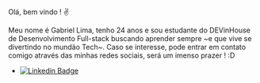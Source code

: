   Olá, bem vindo ! :v:
 
  Meu nome é Gabriel Lima, tenho 24 anos e sou estudante do DEVinHouse de Desenvolvimento Full-stack buscando aprender sempre ~e que vive se divertindo no mundão Tech~.
  Caso se interesse, pode entrar em contato comigo através das minhas redes sociais, será um imenso prazer ! :D 
- [![Linkedin Badge](https://img.shields.io/badge/-LinkedIn-blue?style=flat-square&logo=Linkedin&logoColor=white&link=https://www.linkedin.com/in/gabriel-lima-583691231)](https://www.linkedin.com/in/gabriel-lima-583691231)

<!---
GabireuLima/GabireuLima is a ✨ special ✨ repository because its `README.md` (this file) appears on your GitHub profile.
You can click the Preview link to take a look at your changes.
--->
